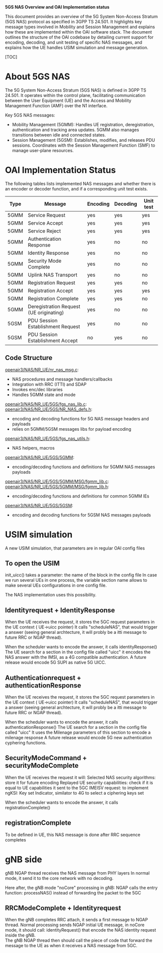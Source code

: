 **5GS NAS Overview and OAI Implementation status**

This document provides an overview of the 5G System Non-Access Stratum (5GS NAS) protocol as specified in 3GPP TS 24.501. It highlights key message types involved in Mobility and Session Management and explains how these are implemented within the OAI software stack. The document outlines the structure of the OAI codebase by detailing current support for encoding, decoding, and unit testing of specific NAS messages, and explains how the UE handles USIM simulation and message generation.

[TOC]

# About 5GS NAS

The 5G System Non-Access Stratum (5GS NAS) is defined in 3GPP TS 24.501. It operates within the control plane, facilitating communication between the User Equipment (UE) and the Access and Mobility Management Function (AMF) over the N1 interface.

Key 5GS NAS messages:

* Mobility Management (5GMM): Handles UE registration, deregistration, authentication and tracking area updates. 5GMM also manages transitions between idle and connected states.
* Session Management (5GSM): Establishes, modifies, and releases PDU sessions. Coordinates with the Session Management Function (SMF) to manage user-plane resources.

# OAI Implementation Status

The following tables lists implemented NAS messages and whether there is an encoder or decoder function, and if a corresponding unit test exists.

| Type  | Message                                   | Encoding | Decoding | Unit test |
|-------|-------------------------------------------|----------|----------|------------|
| 5GMM  | Service Request                           | yes      | yes      | yes        |
| 5GMM  | Service Accept                            | yes      | yes      | yes        |
| 5GMM  | Service Reject                            | yes      | yes      | yes        |
| 5GMM  | Authentication Response                   | yes      | no       | no         |
| 5GMM  | Identity Response                         | yes      | no       | no         |
| 5GMM  | Security Mode Complete                    | yes      | no       | no         |
| 5GMM  | Uplink NAS Transport                      | yes      | no       | no         |
| 5GMM  | Registration Request                      | yes      | yes      | no         |
| 5GMM  | Registration Accept                       | yes      | yes      | yes        |
| 5GMM  | Registration Complete                     | yes      | yes      | no         |
| 5GMM  | Deregistration Request (UE originating)   | yes      | no       | no         |
| 5GSM  | PDU Session Establishment Request         | yes      | no       | no         |
| 5GSM  | PDU Session Establishment Accept          | no       | yes      | no         |

## Code Structure

[openair3/NAS/NR_UE/nr_nas_msg.c](../openair3/NAS/NR_UE/nr_nas_msg.c):
* NAS procedures and message handlers/callbacks
* Integration with RRC (ITTI) and SDAP
* Invokes enc/dec libraries
* Handles 5GMM state and mode

[openair3/NAS/NR_UE/5GS/fgs_nas_lib.c](../openair3/NAS/NR_UE/5GS/fgs_nas_lib.c):
[openair3/NAS/NR_UE/5GS/NR_NAS_defs.h](../openair3/NAS/NR_UE/5GS/NR_NAS_defs.h):
* encoding and decoding functions for 5G NAS message headers and payloads
* relies on 5GMM/5GSM messages libs for payload encoding

[openair3/NAS/NR_UE/5GS/fgs_nas_utils.h](../openair3/NAS/NR_UE/5GS/fgs_nas_utils.h):
* NAS helpers, macros

[openair3/NAS/NR_UE/5GS/5GMM](../openair3/NAS/NR_UE/5GS/5GMM):
* encoding/decoding functions and definitions for 5GMM NAS messages payloads

[openair3/NAS/NR_UE/5GS/5GMM/MSG/fgmm_lib.c](../openair3/NAS/NR_UE/5GS/5GMM/MSG/fgmm_lib.c):
[openair3/NAS/NR_UE/5GS/5GMM/MSG/fgmm_lib.h](../openair3/NAS/NR_UE/5GS/5GMM/MSG/fgmm_lib.h):
* encoding/decoding functions and definitions for common 5GMM IEs

[openair3/NAS/NR_UE/5GS/5GSM](../openair3/NAS/NR_UE/5GS/5GSM):
* encoding and decoding functions for 5GSM NAS messages payloads

# USIM simulation
A new USIM simulation, that parameters are in regular OAI config files

## To open the USIM
init_uicc() takes a parameter: the name of the block in the config file
In case we run several UEs in one process, the variable section name allows to make several UEs configurations in one config file.

The NAS implementation uses this possibility.

## Identityrequest + IdentityResponse
When the UE receives the request, it stores the 5GC request parameters in the UE context ( UE->uicc pointer)
It calls "scheduleNAS", that would trigger a answer (seeing general archtecture, it will probly be a itti message to future RRC or NGAP thread).  

When the scheduler wants to encode the answer, it calls identityResponse()
The UE search for a section in the config file called "uicc"
it encodes the NAS answer with the IMSI, as a 4G compatible authentication.
A future release would encode 5G SUPI as native 5G UICC.

## Authenticationrequest + authenticationResponse
When the UE receives the request, it stores the 5GC request parameters in the UE context ( UE->uicc pointer)
It calls "scheduleNAS", that would trigger a answer (seeing general archtecture, it will probly be a itti message to future RRC or NGAP thread).  

When the scheduler wants to encode the answer, it calls authenticationResponse()
The UE search for a section in the config file called "uicc"
It uses the Milenage parameters of this section to encode a milenage response
A future release would encode 5G new authentication cyphering functions.

## SecurityModeCommand + securityModeComplete
When the UE receives the request it will:
Selected NAS security algorithms: store it for future encoding
Replayed UE security capabilities: check if it is equal to UE capabilities it sent to the 5GC
IMEISV request: to implement
ngKSI: Key set Indicator, similator to 4G to select a ciphering keys set

When the scheduler wants to encode the answer, it calls registrationComplete() 

## registrationComplete
To be defined in UE, this NAS message is done after RRC sequence completes

# gNB side
gNB NGAP thread receives the NAS message from PHY layers
In normal mode, it send it to the core network with no decoding.

Here after, the gNB mode "noCore" processing in gNB: NGAP calls the entry function: processNAS() instead of forwarding the packet to the 5GC

## RRCModeComplete + Identityrequest
When the gNB completes RRC attach, it sends a first message to NGAP thread.
Normal processing sends NGAP initial UE message, in noCore mode, it should call: identityRequest() that encode the NAS identity request inside the gNB.  
The gNB NGAP thread then should call the piece of code that forward the message to the UE as when it receives a NAS message from 5GC.  
